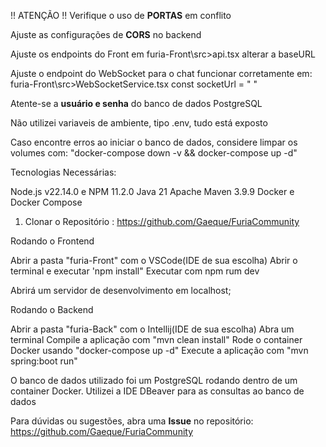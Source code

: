 !! ATENÇÃO !!
Verifique o uso de **PORTAS** em conflito

Ajuste as configurações de **CORS** no backend

Ajuste os endpoints do Front em furia-Front\src>api.tsx alterar a baseURL

Ajuste o endpoint do WebSocket para o chat funcionar corretamente em: furia-Front\src>WebSocketService.tsx const socketUrl = " "

Atente-se a **usuário e senha** do banco de dados PostgreSQL

Não utilizei variaveis de ambiente, tipo .env, tudo está exposto 

Caso encontre erros ao iniciar o banco de dados, considere limpar os volumes com:
"docker-compose down -v && docker-compose up -d"


Tecnologias Necessárias:

Node.js v22.14.0 e NPM 11.2.0
Java 21
Apache Maven 3.9.9
Docker e Docker Compose

1. Clonar o Repositório : https://github.com/Gaeque/FuriaCommunity

Rodando o Frontend 

Abrir a pasta "furia-Front" com o VSCode(IDE de sua escolha)
Abrir o terminal e executar 'npm install"
Executar com npm rum dev

Abrirá um servidor de desenvolvimento em localhost;

Rodando o Backend

Abrir a pasta "furia-Back" com o Intellij(IDE de sua escolha)
Abra um terminal
Compile a aplicação com "mvn clean install"
Rode o container Docker usando "docker-compose up -d"
Execute a aplicação com "mvn spring:boot run"

O banco de dados utilizado foi um PostgreSQL rodando dentro de um container Docker.
Utilizei a IDE DBeaver para as consultas ao banco de dados

Para dúvidas ou sugestões, abra uma **Issue** no repositório:  
https://github.com/Gaeque/FuriaCommunity

